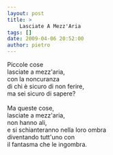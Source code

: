 ```yaml
---
layout: post
title: >
    Lasciate A Mezz'Aria
tags: []
date: 2009-04-06 20:52:00
author: pietro
---
```

Piccole cose<br/>lasciate a mezz'aria,<br/>con la noncuranza<br/>di chi è sicuro di non ferire,<br/>ma sei sicuro di sapere?<br/><br/>Ma queste cose,<br/>lasciate a mezz'aria,<br/>non hanno ali,<br/>e si schianteranno nella loro ombra<br/>diventando tutt'uno con<br/>il fantasma che le ingombra.
